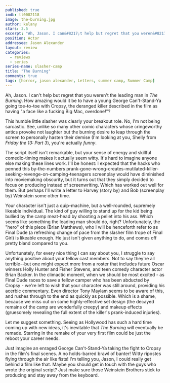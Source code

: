 ```yaml
---
published: true
imdb: tt0082118
image: the-burning.jpg
author: kelany 
stars: 3.5
excerpt: "Ah, Jason. I can&#8217;t help but regret that you weren&#8217;t the leading man in <em>The Burning</em>."
position: Actor
addressee: Jason Alexander
layout: review
categories:
  - reviews
  - series
series-name: slasher-camp
title: "The Burning"
comments: true
tags: [horror, jason alexander, Letters, summer camp, Summer Camp]
---
```

Ah, Jason. I can't help but regret that you weren't the leading man in _The Burning_. How amazing would it be to have a young George Can't-Stand-Ya going toe-to-toe with Cropsy, the deranged killer described in the film as having "a face like a fucking Big Mac, overdone!"?

This humble little slasher was clearly your breakout role. No, I'm not being sarcastic. See, unlike so many other comic characters whose cringeworthy antics provoke not laughter but the burning desire to leap through the screen to personally hasten their demise (I'm looking at you, Shelly from _Friday the 13: Part 3_), you're actually _funny_.

The script itself isn't remarkable, but your sense of energy and skillful comedic-timing makes it actually seem witty. It's hard to imagine anyone else making these lines work. I'll be honest: I expected that the hacks who penned this by-the-numbers prank-gone-wrong-creates-mutilated-killer-seeking-revenge-on-camping-teenagers screenplay would have diminished into moviemaking obscurity, but it turns out that they simply decided to focus on producing instead of screenwriting. Which has worked out well for them. But perhaps I'll write a letter to Harvey (story by) and Bob (screenplay by) Weinstein some other time.

Your character isn't just a quip-machine, but a well-rounded, supremely likeable individual. The kind of guy willing to stand up for the kid being bullied by the camp meat-head by shooting a pellet into his ass. Which seems like something the leading man should do, right? Unfortunately, the "hero" of this piece (Brian Matthews), who I will be henceforth refer to as Final Dude (a refreshing change of pace from the slasher film trope of Final Girl) is likeable enough. He just isn't given anything to do, and comes off pretty bland compared to you. 

Unfortunately, for every nice thing I can say about you, I struggle to say anything positive about your fellow cast members. Not to say they're all terrible--but one might expect more from a roster that includes future Oscar winners Holly Hunter and Fisher Stevens, and teen comedy character actor Brian Backer. In the climactic moment, when we should be most excited - as Final Dude races to save a fellow camper who has been abducted by Cropsy - we're left to wish that your character was still around, providing his acerbic commentary. Even director Tony Maylam seems to be aware of this, and rushes through to the end as quickly as possible. Which is a shame, because we miss out on some highly-effective set design (the decayed remains of the camp are wonderfully creepy) and makeup effects (gruesomely revealing the full extent of the killer's prank-induced injuries).

Let me suggest something. Seeing as Hollywood has such a hard time coming up with new ideas, it's inevitable that _The Burning_ will eventually be remade. Starring in the remake of your very first film could be just the reboot your career needs.

Just imagine an enraged George Can't-Stand-Ya taking the fight to Cropsy in the film's final scenes. A no holds-barred brawl of banter! Witty ripostes flying through the air like fists! I'm telling you, Jason, I could really get behind a film like that. Maybe you should get in touch with the guys who wrote the original script? Just make sure those Weinstein Brothers stick to producing and stay away from the keyboard.
